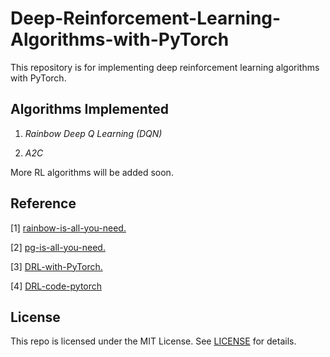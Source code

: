 # Deep-Reinforcement-Learning-Algorithms-with-PyTorch

This repository is for implementing deep reinforcement learning algorithms with PyTorch.

## **Algorithms Implemented**

1. *Rainbow Deep Q Learning (DQN)*

2. *A2C*

More RL algorithms will be added soon.

## **Reference**
[1] [rainbow-is-all-you-need.](https://github.com/Curt-Park/rainbow-is-all-you-need)

[2] [pg-is-all-you-need.](https://github.com/MrSyee/pg-is-all-you-need)

[3] [DRL-with-PyTorch.](https://github.com/p-christ/Deep-Reinforcement-Learning-Algorithms-with-PyTorch)

[4] [DRL-code-pytorch](https://github.com/Lizhi-sjtu/DRL-code-pytorch)

## **License**

This repo is licensed under the MIT License.
See [LICENSE](https://github.com/boyin96/Deep-Reinforcement-Learning-Algorithms-with-PyTorch/blob/main/LICENSE) for
details.